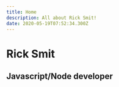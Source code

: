 ```yaml
---
title: Home
description: All about Rick Smit!
date: 2020-05-19T07:52:34.300Z
---
```


# Rick Smit

## Javascript/Node developer
